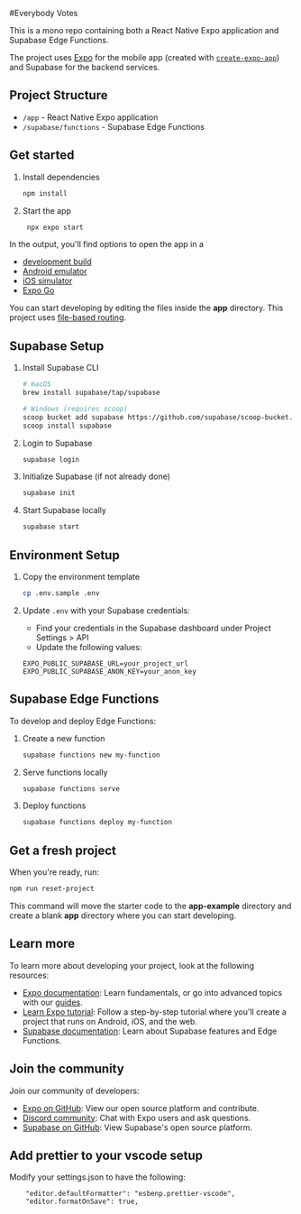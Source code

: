 #Everybody Votes

This is a mono repo containing both a React Native Expo application and Supabase Edge Functions.

The project uses [Expo](https://expo.dev) for the mobile app (created with [`create-expo-app`](https://www.npmjs.com/package/create-expo-app)) and Supabase for the backend services.

## Project Structure

- `/app` - React Native Expo application
- `/supabase/functions` - Supabase Edge Functions

## Get started

1. Install dependencies

   ```bash
   npm install
   ```

2. Start the app

   ```bash
    npx expo start
   ```

In the output, you'll find options to open the app in a

- [development build](https://docs.expo.dev/develop/development-builds/introduction/)
- [Android emulator](https://docs.expo.dev/workflow/android-studio-emulator/)
- [iOS simulator](https://docs.expo.dev/workflow/ios-simulator/)
- [Expo Go](https://expo.dev/go)

You can start developing by editing the files inside the **app** directory. This project uses [file-based routing](https://docs.expo.dev/router/introduction).

## Supabase Setup

1. Install Supabase CLI

   ```bash
   # macOS
   brew install supabase/tap/supabase

   # Windows (requires scoop)
   scoop bucket add supabase https://github.com/supabase/scoop-bucket.git
   scoop install supabase
   ```

2. Login to Supabase

   ```bash
   supabase login
   ```

3. Initialize Supabase (if not already done)

   ```bash
   supabase init
   ```

4. Start Supabase locally
   ```bash
   supabase start
   ```

## Environment Setup

1. Copy the environment template

   ```bash
   cp .env.sample .env
   ```

2. Update `.env` with your Supabase credentials:
   - Find your credentials in the Supabase dashboard under Project Settings > API
   - Update the following values:
   ```
   EXPO_PUBLIC_SUPABASE_URL=your_project_url
   EXPO_PUBLIC_SUPABASE_ANON_KEY=your_anon_key
   ```

## Supabase Edge Functions

To develop and deploy Edge Functions:

1. Create a new function

   ```bash
   supabase functions new my-function
   ```

2. Serve functions locally

   ```bash
   supabase functions serve
   ```

3. Deploy functions
   ```bash
   supabase functions deploy my-function
   ```

## Get a fresh project

When you're ready, run:

```bash
npm run reset-project
```

This command will move the starter code to the **app-example** directory and create a blank **app** directory where you can start developing.

## Learn more

To learn more about developing your project, look at the following resources:

- [Expo documentation](https://docs.expo.dev/): Learn fundamentals, or go into advanced topics with our [guides](https://docs.expo.dev/guides).
- [Learn Expo tutorial](https://docs.expo.dev/tutorial/introduction/): Follow a step-by-step tutorial where you'll create a project that runs on Android, iOS, and the web.
- [Supabase documentation](https://supabase.com/docs): Learn about Supabase features and Edge Functions.

## Join the community

Join our community of developers:

- [Expo on GitHub](https://github.com/expo/expo): View our open source platform and contribute.
- [Discord community](https://chat.expo.dev): Chat with Expo users and ask questions.
- [Supabase on GitHub](https://github.com/supabase/supabase): View Supabase's open source platform.

## Add prettier to your vscode setup

Modify your settings.json to have the following:

```
    "editor.defaultFormatter": "esbenp.prettier-vscode",
    "editor.formatOnSave": true,
```
